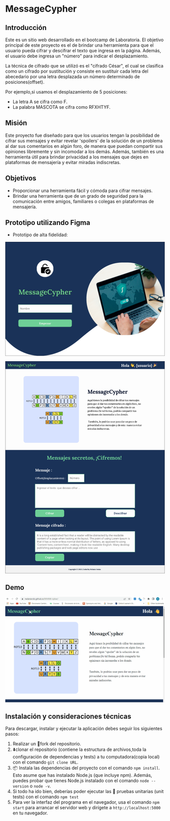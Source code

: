 # MessageCypher

## Introducción

Este es un sitio web desarrollado en el bootcamp de Laboratoria. El objetivo principal de este proyecto
es el de brindar una herramienta para que el usuario pueda cifrar y descifrar el texto que ingresa en la página. Además,
el usuario debe ingresa un "número" para indicar el desplazamiento.

La técnica de cifrado que se utilizó es el "cifrado César", el cual se clasifica como un cifrado por sustitución y consiste en sustituir cada letra del abecedario por una letra desplazada un número determinado de posiciones(offset).

Por ejemplo,si usamos el desplazamiento de 5 posiciones:

- La letra A se cifra como F.
- La palabra MASCOTA se cifra como RFXHTYF.

## Misión

Este proyecto fue diseñado para que los usuarios tengan la posibilidad de cifrar sus mensajes y evitar revelar 'spoilers' de la solución de un problema al dar sus comentarios en algún foro, de manera que puedan compartir sus opiniones libremente y sin incomodar a los demás. Además, también es una herramienta útil para brindar privacidad a los mensajes que dejes en plataformas de mensajería y evitar miradas indiscretas.

## Objetivos

- Proporcionar una herramienta fácil y cómoda para cifrar mensajes.
- Brindar una herramienta que de un grado de seguridad para la comunicación entre amigos, familiares o colegas en plataformas de mensajería.

## Prototipo utilizando Figma

- Prototipo de alta fidelidad:

![Prototipo en Figma- MessageCypher](./src/assets/images/Figma-%20cipher_01.jpg)

![Prototipo en Figma- MessageCypher](./src/assets/images/Figma-%20cipher_02.jpg)

## Demo

![Demo de cypher](./src/assets/gif/messageCypher-demo.gif)

## Instalación y consideraciones técnicas

Para descargar, instalar y ejecutar la aplicación debes seguir los siguientes pasos:

1. Realizar un 🍴fork del repositorio.
2. ⬇️clonar el repositorio (contiene la estructura de archivos,toda la configuración de dependencias y tests) a tu computadora(copia local) con el comando `git clone URL`.
3. 📦 Instala las dependencias del proyecto con el comando `npm install`. Esto asume que has instalado Node.js (que incluye npm). Además, puedes probar que tienes Node.js instalado con el comando `node --version` o `node -v`.
4. Si todo ha ido bien, deberías poder ejecutar las 🚥 pruebas unitarias (unit tests) con el comando `npm test`
5. Para ver la interfaz del programa en el navegador, usa el comando `npm start` para arrancar el servidor web y dirígete a `http://localhost:5000` en tu navegador.
